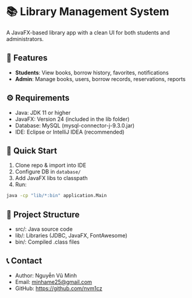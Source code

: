 # 📚 Library Management System

A JavaFX-based library app with a clean UI for both students and administrators.

## 🎯 Features
- **Students**: View books, borrow history, favorites, notifications
- **Admin**: Manage books, users, borrow records, reservations, reports

## ⚙ Requirements
- Java: JDK 11 or higher
- JavaFX: Version 24 (included in the lib folder)
- Database: MySQL (mysql-connector-j-9.3.0.jar)
- IDE: Eclipse or IntelliJ IDEA (recommended)
## 🚀 Quick Start
1. Clone repo & import into IDE
2. Configure DB in `database/`
3. Add JavaFX libs to classpath
4. Run:
```bash
java -cp "lib/*:bin" application.Main
```

## 🧩 Project Structure
- src/: Java source code
- lib/: Libraries (JDBC, JavaFX, FontAwesome)
- bin/: Compiled .class files

## 📞 Contact
- Author: Nguyễn Vũ Minh
- Email: minhame25@gmail.com
- GitHub: https://github.com/nvm1cz
